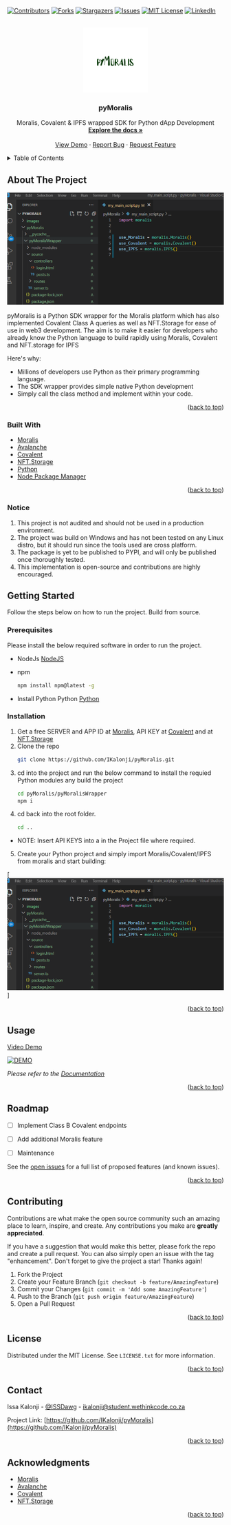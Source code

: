 <div id="top"></div>

[![Contributors][contributors-shield]][contributors-url]
[![Forks][forks-shield]][forks-url]
[![Stargazers][stars-shield]][stars-url]
[![Issues][issues-shield]][issues-url]
[![MIT License][license-shield]][license-url]
[![LinkedIn][linkedin-shield]][linkedin-url]



<!-- PROJECT LOGO -->
<br />
<div align="center">
  <a href="https://github.com/IKalonji/pyMoralis">
    <img src="images/pyMoralis.png" alt="Logo" width="150" height="150">
  </a>

  <h3 align="center">pyMoralis</h3>

  <p align="center">
    Moralis, Covalent & IPFS wrapped SDK for Python dApp Development
    <br />
    <a href="https://github.com/IKalonji/pyMoralis/blob/main/README.md"><strong>Explore the docs »</strong></a>
    <br />
    <br />
    <a href="https://www.youtube.com/watch?v=T4ouxpaDafk">View Demo</a>
    ·
    <a href="https://github.com/IKalonji/pyMoralis/issues">Report Bug</a>
    ·
    <a href="https://github.com/IKalonji/pyMoralis/issues">Request Feature</a>
  </p>
</div>



<!-- TABLE OF CONTENTS -->
<details>
  <summary>Table of Contents</summary>
  <ol>
    <li>
      <a href="#about-the-project">About The Project</a>
      <ul>
        <li><a href="#built-with">Built With</a></li>
      </ul>
    </li>
    <li>
      <a href="#getting-started">Getting Started</a>
      <ul>
        <li><a href="#prerequisites">Prerequisites</a></li>
        <li><a href="#installation">Installation</a></li>
      </ul>
    </li>
    <li><a href="#usage">Usage</a></li>
    <li><a href="#roadmap">Roadmap</a></li>
    <li><a href="#contributing">Contributing</a></li>
    <li><a href="#license">License</a></li>
    <li><a href="#contact">Contact</a></li>
    <li><a href="#acknowledgments">Acknowledgments</a></li>
  </ol>
</details>



<!-- ABOUT THE PROJECT -->
## About The Project

[![Product Name Screen Shot][product-screenshot]](https://github.com/IKalonji/pyMoralis/blob/main/README.md)

pyMoralis is a Python SDK wrapper for the Moralis platform which has also implemented Covalent Class A queries as well as NFT.Storage for ease of use in web3 development. The aim is to make it easier for developers who already know the Python language to build rapidly using Moralis, Covalent and NFT.storage for IPFS

Here's why:
* Millions of developers use Python as their primary programming language. 
* The SDK wrapper provides simple native Python development
* Simply call the class method and implement within your code.


<p align="right">(<a href="#top">back to top</a>)</p>



### Built With

* [Moralis](https://moralis.io/)
* [Avalanche](https://www.avax.network/)
* [Covalent](https://www.covalenthq.com/)
* [NFT.Storage](https://nft.storage/#docs)
* [Python](https://www.python.org/)
* [Node Package Manager](https://developer.android.com/studio)


<p align="right">(<a href="#top">back to top</a>)</p>

### Notice

1. This project is not audited and should not be used in a production environment.
2. The project was build on Windows and has not been tested on any Linux distro, but it should run since the tools used are cross platform. 
3. The package is yet to be published to PYPI, and will only be published once thoroughly tested.
4. This implementation is open-source and contributions are highly encouraged.

<!-- GETTING STARTED -->
## Getting Started

Follow the steps below on how to run the project. Build from source.

### Prerequisites

Please install the below required software in order to run the project.

* NodeJs
  [NodeJS](https://nodejs.org/about/releases)

* npm
  ```sh
  npm install npm@latest -g
  ```

* Install Python Python
  [Python](https://www.python.org/)


### Installation

1. Get a free SERVER and APP ID at [Moralis](https://moralis.io/), API KEY at [Covalent](https://www.covalenthq.com/) and at [NFT.Storage](https://nft.storage/#docs)
2. Clone the repo
   ```sh
   git clone https://github.com/IKalonji/pyMoralis.git
   ```
3. cd into the project and run the below command to install the requied Python modules any build the project
   ```sh
   cd pyMoralis/pyMoralisWrapper
   npm i
   ```
4. cd back into the root folder.
   ```sh
   cd ..
   ```

* NOTE: Insert API KEYS into a in the Project file where required.

5. Create your Python project and simply import Moralis/Covalent/IPFS from moralis and start building:

  [![Product Name Screen Shot][product-screenshot]]
  

<p align="right">(<a href="#top">back to top</a>)</p>


<!-- USAGE EXAMPLES -->
## Usage

[Video Demo](https://www.youtube.com/watch?v=T4ouxpaDafk)

[![DEMO](https://img.youtube.com/vi/T4ouxpaDafk/0.jpg)](https://www.youtube.com/watch?v=T4ouxpaDafk)

_Please refer to the [Documentation](https://github.com/IKalonji/pyMoralis/blob/main/README.md)_

<p align="right">(<a href="#top">back to top</a>)</p>


<!-- ROADMAP -->
## Roadmap

- [ ] Implement Class B Covalent endpoints
- [ ] Add additional Moralis feature
- [ ] Maintenance


See the [open issues](https://github.com/IKalonji/pyMoralis/issues) for a full list of proposed features (and known issues).

<p align="right">(<a href="#top">back to top</a>)</p>



<!-- CONTRIBUTING -->
## Contributing

Contributions are what make the open source community such an amazing place to learn, inspire, and create. Any contributions you make are **greatly appreciated**.

If you have a suggestion that would make this better, please fork the repo and create a pull request. You can also simply open an issue with the tag "enhancement".
Don't forget to give the project a star! Thanks again!

1. Fork the Project
2. Create your Feature Branch (`git checkout -b feature/AmazingFeature`)
3. Commit your Changes (`git commit -m 'Add some AmazingFeature'`)
4. Push to the Branch (`git push origin feature/AmazingFeature`)
5. Open a Pull Request

<p align="right">(<a href="#top">back to top</a>)</p>



<!-- LICENSE -->
## License

Distributed under the MIT License. See `LICENSE.txt` for more information.

<p align="right">(<a href="#top">back to top</a>)</p>



<!-- CONTACT -->
## Contact

Issa Kalonji - [@ISSDawg](https://twitter.com/ISSDawg) - ikalonji@student.wethinkcode.co.za

Project Link: [https://github.com/IKalonji/pyMoralis](https://github.com/IKalonji/pyMoralis)

<p align="right">(<a href="#top">back to top</a>)</p>



<!-- ACKNOWLEDGMENTS -->
## Acknowledgments

* [Moralis](https://moralis.io/)
* [Avalanche](https://www.avax.network/)
* [Covalent](https://www.covalenthq.com/)
* [NFT.Storage](https://nft.storage/#docs)

<p align="right">(<a href="#top">back to top</a>)</p>



<!-- MARKDOWN LINKS & IMAGES -->
<!-- https://www.markdownguide.org/basic-syntax/#reference-style-links -->
[contributors-shield]: https://img.shields.io/github/contributors/IKalonji/pyMoralis.svg?style=for-the-badge
[contributors-url]: https://github.com/IKalonji/pyMoralis/graphs/contributors
[forks-shield]: https://img.shields.io/github/forks/IKalonji/pyMoralis.svg?style=for-the-badge
[forks-url]: https://github.com/IKalonji/pyMoralis/network/members
[stars-shield]: https://img.shields.io/github/stars/IKalonji/pyMoralis.svg?style=for-the-badge
[stars-url]: https://github.com/IKalonji/pyMoralis/stargazers
[issues-shield]: https://img.shields.io/github/issues/IKalonji/pyMoralis.svg?style=for-the-badge
[issues-url]: https://github.com/IKalonji/pyMoralis/issues
[license-shield]: https://img.shields.io/github/license/IKalonji/pyMoralis.svg?style=for-the-badge
[license-url]: https://github.com/IKalonji/pyMoralis/blob/main/LICENSE.txt
[linkedin-shield]: https://img.shields.io/badge/-LinkedIn-black.svg?style=for-the-badge&logo=linkedin&colorB=555
[linkedin-url]: https://www.linkedin.com/in/issa-kalonji-b301851ba/
[product-screenshot]: images/use-moralis.png